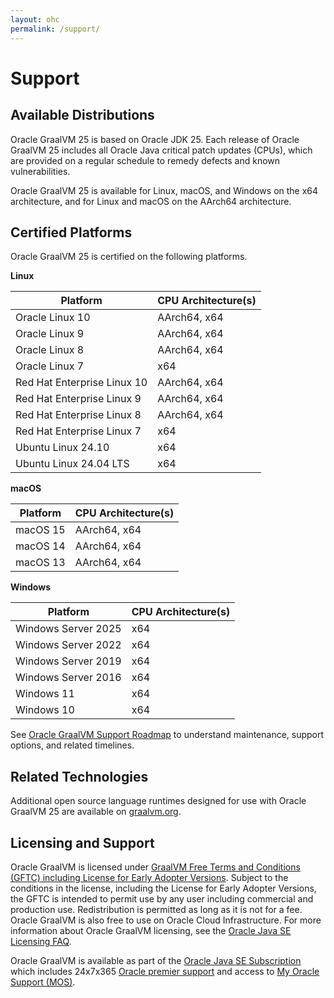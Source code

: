 ```yaml
---
layout: ohc
permalink: /support/
---
```


# Support

## Available Distributions

Oracle GraalVM 25 is based on Oracle JDK 25.
Each release of Oracle GraalVM 25 includes all Oracle Java critical patch updates (CPUs), which are provided on a regular schedule to remedy defects and known vulnerabilities.

Oracle GraalVM 25 is available for Linux, macOS, and Windows on the x64 architecture, and for Linux and macOS on the AArch64 architecture.

## Certified Platforms

Oracle GraalVM 25 is certified on the following platforms.

**Linux**

| Platform                        | CPU Architecture(s) |
|---------------------------------|---------------------|
| Oracle Linux 10                 | AArch64, x64        |
| Oracle Linux 9                  | AArch64, x64        |
| Oracle Linux 8                  | AArch64, x64        |
| Oracle Linux 7                  | x64                 |
| Red Hat Enterprise Linux 10     | AArch64, x64        |
| Red Hat Enterprise Linux 9      | AArch64, x64        |
| Red Hat Enterprise Linux 8      | AArch64, x64        |
| Red Hat Enterprise Linux 7      | x64                 |
| Ubuntu Linux 24.10              | x64                 |
| Ubuntu Linux 24.04 LTS          | x64                 |

**macOS**

| Platform | CPU Architecture(s) |
|----------|---------------------|
| macOS 15 | AArch64, x64        |
| macOS 14 | AArch64, x64        |
| macOS 13 | AArch64, x64        |

**Windows**

| Platform            | CPU Architecture(s) |
|---------------------|---------------------|
| Windows Server 2025 | x64                 |
| Windows Server 2022 | x64                 |
| Windows Server 2019 | x64                 |
| Windows Server 2016 | x64                 |
| Windows 11          | x64                 |
| Windows 10          | x64                 |

See [Oracle GraalVM Support Roadmap](https://docs.oracle.com/en/graalvm/support-roadmap.html) to understand maintenance, support options, and related timelines.

## Related Technologies

Additional open source language runtimes designed for use with Oracle GraalVM 25 are available on [graalvm.org](https://www.graalvm.org/reference-manual/languages/).

## Licensing and Support

Oracle GraalVM is licensed under [GraalVM Free Terms and Conditions (GFTC) including License for Early Adopter Versions](https://www.oracle.com/downloads/licenses/graal-free-license.html).
Subject to the conditions in the license, including the License for Early Adopter Versions, the GFTC is intended to permit use by any user including commercial and production use.
Redistribution is permitted as long as it is not for a fee.
Oracle GraalVM is also free to use on Oracle Cloud Infrastructure.
For more information about Oracle GraalVM licensing, see the [Oracle Java SE Licensing FAQ](https://www.oracle.com/java/technologies/javase/jdk-faqs.html#GraalVM-licensing).

Oracle GraalVM is available as part of the [Oracle Java SE Subscription](https://www.oracle.com/java/java-se-subscription/) which includes 24x7x365 [Oracle premier support](https://www.oracle.com/support/premier/) and access to [My Oracle Support (MOS)](https://www.oracle.com/support/).